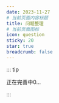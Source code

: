 ```yaml
---
date: 2023-11-27
# 当前页面内容标题
title: 问题整理
# 当前页面图标
icon: question
sticky: 20
star: true
breadcrumb: false
---
```

::: tip

正在完善中0...

:::